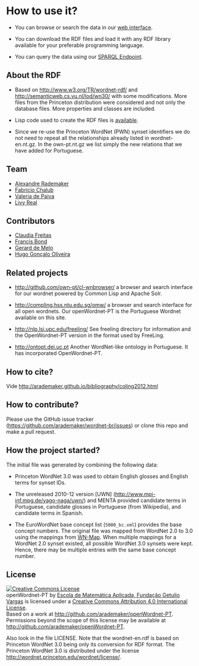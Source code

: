 
# How to use it?

- You can browse or search the data in our
  [web interface](http://logics.emap.fgv.br/wn/).

- You can download the RDF files and load it with any RDF library
  available for your preferable programming language.

- You can query the data using our
  [SPARQL Endpoint](http://wnpt.brlcloud.com:10035/repositories/wn30).

## About the RDF 

- Based on http://www.w3.org/TR/wordnet-rdf/ and
  http://semanticweb.cs.vu.nl/lod/wn30/ with some modifications. More
  files from the Princeton distribution were considered and not only
  the database files. More properties and classes are included.
  
- Lisp code used to create the RDF files is
  [available](https://github.com/own-pt/wordnet2rdf).

- Since we re-use the Princeton WordNet (PWN) synset identifiers we do
  not need to repeat all the relationships already listed in
  wordnet-en.nt.gz. In the own-pt.nt.gz we list simply the new
  relations that we have added for Portuguese.

## Team

- [Alexandre Rademaker](http://arademaker.github.io)
- [Fabricio Chalub](http://github.com/fcbr/)
- [Valeria de Paiva](http://www.valeriadepaiva.org)
- [Livy Real](http://livyreal.com)

## Contributors

- [Claudia Freitas](http://goo.gl/018pZs)
- [Francis Bond](http://www3.ntu.edu.sg/home/fcbond/)
- [Gerard de Melo](http://demelo.org)
- [Hugo Gonçalo Oliveira](https://eden.dei.uc.pt/~hroliv/)

## Related projects

- http://github.com/own-pt/cl-wnbrowser/ a browser and search interface
  for our wordnet powered by Common Lisp and Apache Solr.

- http://compling.hss.ntu.edu.sg/omw/ a browser and search interface
  for all open wordnets. Our openWordnet-PT is the Portuguese Wordnet
  available on this site.

- http://nlp.lsi.upc.edu/freeling/ See freeling directory for
  information and the OpenWordnet-PT version in the format used by
  FreeLing.

- http://ontopt.dei.uc.pt Another WordNet-like ontology in
Portuguese. It has incorporated OpenWordnet-PT.

## How to cite?

Vide http://arademaker.github.io/bibliography/coling2012.html

## How to contribute?

Please use the GitHub issue tracker
(https://github.com/arademaker/wordnet-br/issues) or clone this repo
and make a pull request. 

## How the project started?

The initial file was generated by combining the following data:

- Princeton WordNet 3.0 was used to obtain English glosses and English
  terms for synset IDs.

- The unreleased 2010-12 version [UWN]
  (http://www.mpi-inf.mpg.de/yago-naga/uwn/) and MENTA provided
  candidate terms in Portuguese, candidate glosses in Portuguese (from
  Wikipedia), and candidate terms in Spanish.

- The EuroWordNet base concept list (`5000_bc.xml`) provides the base
  concept numbers. The original file was mapped from WordNet 2.0 to
  3.0 using the mappings from [WN-Map](http://goo.gl/qg9PJt). When
  multiple mappings for a WordNet 2.0 synset existed, all possible
  WordNet 3.0 synsets were kept. Hence, there may be multiple entries
  with the same base concept number.


## License

<p><a rel="license" href="http://creativecommons.org/licenses/by/4.0/"><img alt="Creative Commons License" style="border-width:0" src="http://i.creativecommons.org/l/by/4.0/88x31.png" /></a><br /><span xmlns:dct="http://purl.org/dc/terms/" href="http://purl.org/dc/dcmitype/Dataset" property="dct:title" rel="dct:type">openWordnet-PT</span> by <a xmlns:cc="http://creativecommons.org/ns#" href="http://github.com/arademaker/openWordnet-PT" property="cc:attributionName" rel="cc:attributionURL">Escola de Matemática Aplicada, Fundação Getulio Vargas</a> is licensed under a <a rel="license" href="http://creativecommons.org/licenses/by/4.0/">Creative Commons Attribution 4.0 International License</a>.<br />Based on a work at <a xmlns:dct="http://purl.org/dc/terms/" href="http://github.com/arademaker/openWordnet-PT" rel="dct:source">http://github.com/arademaker/openWordnet-PT</a>.<br />Permissions beyond the scope of this license may be available at <a xmlns:cc="http://creativecommons.org/ns#" href="http://github.com/arademaker/openWordnet-PT" rel="cc:morePermissions">http://github.com/arademaker/openWordnet-PT</a>.</p>

Also look in the file LICENSE. Note that the wordnet-en.rdf is based
on Princeton WordNet 3.0 being only its conversion for RDF format. The
Princeton WordNet 3.0 is distributed under the license
http://wordnet.princeton.edu/wordnet/license/. 
